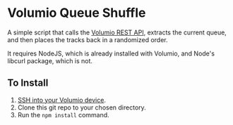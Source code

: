 # Volumio Queue Shuffle

A simple script that calls the [Volumio REST API](https://developers.volumio.com/api/rest-api), extracts the current queue, and then places the tracks back in a randomized order.

It requires NodeJS, which is already installed with Volumio, and Node's libcurl package, which is not.

## To Install
1. [SSH into your Volumio device](https://volumio.github.io/docs/User_Manual/SSH.html).
2. Clone this git repo to your chosen directory.
3. Run the `npm install` command.